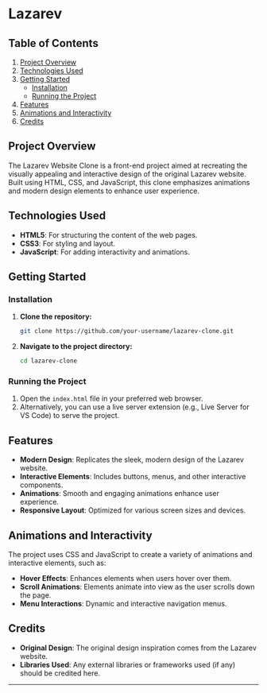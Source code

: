 # Lazarev

## Table of Contents
1. [Project Overview](#project-overview)
2. [Technologies Used](#technologies-used)
3. [Getting Started](#getting-started)
   - [Installation](#installation)
   - [Running the Project](#running-the-project)
4. [Features](#features)
5. [Animations and Interactivity](#animations-and-interactivity)
6. [Credits](#credits)

## Project Overview
The Lazarev Website Clone is a front-end project aimed at recreating the visually appealing and interactive design of the original Lazarev website. Built using HTML, CSS, and JavaScript, this clone emphasizes animations and modern design elements to enhance user experience.

## Technologies Used
- **HTML5**: For structuring the content of the web pages.
- **CSS3**: For styling and layout.
- **JavaScript**: For adding interactivity and animations.

## Getting Started

### Installation
1. **Clone the repository:**
   ```bash
   git clone https://github.com/your-username/lazarev-clone.git
   ```
2. **Navigate to the project directory:**
   ```bash
   cd lazarev-clone
   ```

### Running the Project
1. Open the `index.html` file in your preferred web browser.
2. Alternatively, you can use a live server extension (e.g., Live Server for VS Code) to serve the project.


## Features
- **Modern Design**: Replicates the sleek, modern design of the Lazarev website.
- **Interactive Elements**: Includes buttons, menus, and other interactive components.
- **Animations**: Smooth and engaging animations enhance user experience.
- **Responsive Layout**: Optimized for various screen sizes and devices.

## Animations and Interactivity
The project uses CSS and JavaScript to create a variety of animations and interactive elements, such as:
- **Hover Effects**: Enhances elements when users hover over them.
- **Scroll Animations**: Elements animate into view as the user scrolls down the page.
- **Menu Interactions**: Dynamic and interactive navigation menus.
  

## Credits
- **Original Design**: The original design inspiration comes from the Lazarev website.
- **Libraries Used**: Any external libraries or frameworks used (if any) should be credited here.

---


